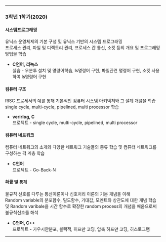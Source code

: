 ***  
  
### 3학년 1학기(2020)
  
#### 시스템프로그래밍     
유닉스 운영체제의 기본 구성 및 유닉스 기반의 시스템 프로그래밍   
프로세스 관리, 파일 및 디렉토리 관리, 프로세스 간 통신, 소켓 등의 개요 및 프로그래밍 방법을 학습     
- **C언어, 리눅스**  
실습 - 우분투 설치 및 명령어학습, ls명령어 구현, 파일관련 명령어 구현, 소켓 사용하여 ls명령어 구현  
  
#### 컴퓨터 구조
RISC 프로세서의 예를 통해 기본적인 컴퓨터 시스템 아키텍처와 그 설계 개념을 학습  
single cycle, multi-cycle, pipelined, multi processor 학습  
- **verirlog, C**  
프로젝트 - single cycle, multi-cycle, pipelined, multi processor  
   
#### 컴퓨터 네트워크
 컴퓨터 네트워크의 소개와 다양한 네트워크 기술들의 종류 학습  및 컴퓨터 네트워크를 구성하는 각 계층 학습  
- **C언어**  
프로젝트 - Go-Back-N  
  
#### 확률 및 통계
불규칙 신호를 다루는 통신이론이나 신호처리 이론의 기본 개념을 이해  
Random variable의 분포함수, 밀도함수, 기대값, 모멘트와 상관도에 대한 개념 학습 및 Random varibale을 시간 함수로 확장한 random process의 개념을 배움으로써 불규칙신호를 해석  
- **C언어, C++**  
프로젝트 - 가우시안분포, 블랙잭, 허프만 코딩, 압축 허프만 코딩, 히스토그램  
  
***  
